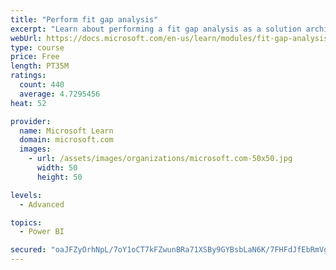 ```yaml
---
title: "Perform fit gap analysis"
excerpt: "Learn about performing a fit gap analysis as a solution architect for Dynamics 365 and Microsoft Power Platform."
webUrl: https://docs.microsoft.com/en-us/learn/modules/fit-gap-analysis/
type: course
price: Free
length: PT35M
ratings:
  count: 440
  average: 4.7295456
heat: 52

provider:
  name: Microsoft Learn
  domain: microsoft.com
  images:
    - url: /assets/images/organizations/microsoft.com-50x50.jpg
      width: 50
      height: 50

levels:
  - Advanced

topics:
  - Power BI

secured: "oaJFZyOrhNpL/7oY1oCT7kFZwunBRa71XSBy9GYBsbLaN6K/7FHFdJfEbRmVgkZewUGaZxnRIi8XFuJWCdxzvF9cadicv/9wO+2xrfGRcgctwzXqeVbrRrKf9GFsL/Z2HmomO4peOUU49zI3J0lJ3JMz2ADEeneTflNp0AG9bO8pP1gV08NcGQUFYKW0RLBXKg1y1YhH01FcvRBKUW265uoIjfemWzUZ8W5S7S72cTAFmLHX0drKIhwqJ+ptaYMjWiOB/FAxCXaDJfdXybUt2VTCZp824Urd4jixXThlH0Y9liNmVkvgh9UuDJmYR6N7toO+C71O6/iuohwaWie/E2Q27Doyn2Ygaut1CfLF7X7loBPbb0braobxq8vu1H4g8Q2jE6YOTm96ebTAZlozmwsrOFON+xyuIFODc8zWLMY=;/nbWkhJlU88z2xVZJjE3gA=="
---
```


